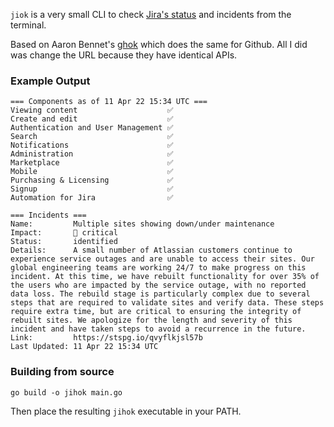 `jiok` is a very small CLI to check [Jira's status](https://jira-software.status.atlassian.com/) and incidents from the terminal.

Based on Aaron Bennet's [ghok](https://github.com/abennett/ghok#readme) which does the same for Github. All I did was change the URL because they have identical APIs.

### Example Output
```
=== Components as of 11 Apr 22 15:34 UTC ===
Viewing content                    ✅
Create and edit                    ✅
Authentication and User Management ✅
Search                             ✅
Notifications                      ✅
Administration                     ✅
Marketplace                        ✅
Mobile                             ✅
Purchasing & Licensing             ✅
Signup                             ✅
Automation for Jira                ✅

=== Incidents ===
Name:         Multiple sites showing down/under maintenance
Impact:       🔴 critical
Status:       identified
Details:      A small number of Atlassian customers continue to experience service outages and are unable to access their sites. Our global engineering teams are working 24/7 to make progress on this incident. At this time, we have rebuilt functionality for over 35% of the users who are impacted by the service outage, with no reported data loss. The rebuild stage is particularly complex due to several steps that are required to validate sites and verify data. These steps require extra time, but are critical to ensuring the integrity of rebuilt sites. We apologize for the length and severity of this incident and have taken steps to avoid a recurrence in the future.
Link:         https://stspg.io/qvyflkjsl57b
Last Updated: 11 Apr 22 15:34 UTC
```

### Building from source

`go build -o jihok main.go`

Then place the resulting `jihok` executable in your PATH.
